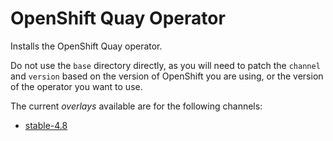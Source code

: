# OpenShift Quay Operator

Installs the OpenShift Quay operator.

Do not use the `base` directory directly, as you will need to patch the `channel` and `version` based on the version of OpenShift you are using, or the version of the operator you want to use.

The current *overlays* available are for the following channels:
* [stable-4.8](overlays/stable-3.6)

